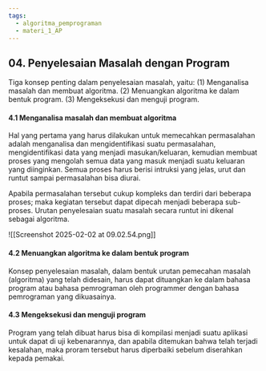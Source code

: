 ```yaml
---
tags:
  - algoritma_pemprograman
  - materi_1_AP
---
```

## 04. Penyelesaian Masalah dengan Program

Tiga konsep penting dalam penyelesaian masalah, yaitu: (1) Menganalisa masalah dan membuat algoritma. (2) Menuangkan algoritma ke dalam bentuk program. (3) Mengeksekusi dan menguji program.

#### 4.1 Menganalisa masalah dan membuat algoritma

Hal yang pertama yang harus dilakukan untuk memecahkan permasalahan adalah menganalisa dan mengidentifikasi suatu permasalahan, mengidentifikasi data yang menjadi masukan/keluaran, kemudian membuat proses yang mengolah semua data yang masuk menjadi suatu keluaran yang diinginkan. Semua proses harus berisi intruksi yang jelas, urut dan runtut sampai permasalahan bisa diurai. 

Apabila permasalahan tersebut cukup kompleks dan terdiri dari beberapa proses; maka kegiatan tersebut dapat dipecah menjadi beberapa sub-proses. Urutan penyelesaian suatu masalah secara runtut ini dikenal sebagai algoritma.

![[Screenshot 2025-02-02 at 09.02.54.png]]

#### 4.2 Menuangkan algoritma ke dalam bentuk program

Konsep penyelesaian masalah, dalam bentuk urutan pemecahan masalah (algoritma) yang telah didesain, harus dapat dituangkan ke dalam bahasa program atau bahasa pemrograman oleh programmer dengan bahasa pemrograman yang dikuasainya.

#### 4.3 Mengeksekusi dan menguji program

Program yang telah dibuat harus bisa di kompilasi menjadi suatu aplikasi untuk dapat di uji kebenarannya, dan apabila ditemukan bahwa telah terjadi kesalahan, maka proram tersebut harus diperbaiki sebelum diserahkan kepada pemakai.